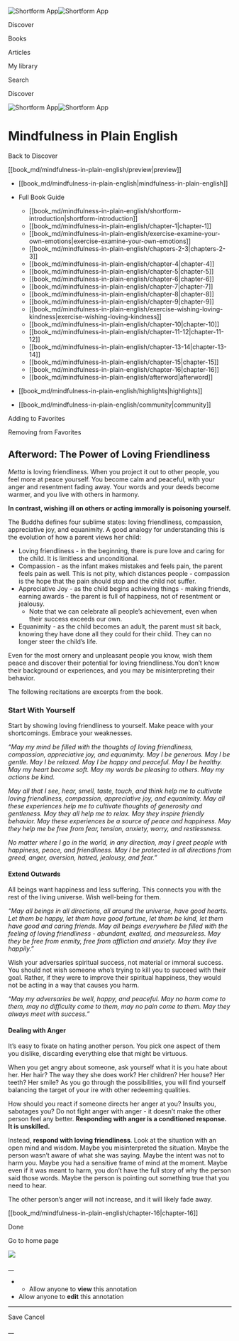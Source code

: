 ![Shortform App](/img/logo.36a2399e.svg)![Shortform App](/img/logo-dark.70c1b072.svg)

Discover

Books

Articles

My library

Search

Discover

![Shortform App](/img/logo.36a2399e.svg)![Shortform App](/img/logo-dark.70c1b072.svg)

# Mindfulness in Plain English

Back to Discover

[[book_md/mindfulness-in-plain-english/preview|preview]]

  * [[book_md/mindfulness-in-plain-english|mindfulness-in-plain-english]]
  * Full Book Guide

    * [[book_md/mindfulness-in-plain-english/shortform-introduction|shortform-introduction]]
    * [[book_md/mindfulness-in-plain-english/chapter-1|chapter-1]]
    * [[book_md/mindfulness-in-plain-english/exercise-examine-your-own-emotions|exercise-examine-your-own-emotions]]
    * [[book_md/mindfulness-in-plain-english/chapters-2-3|chapters-2-3]]
    * [[book_md/mindfulness-in-plain-english/chapter-4|chapter-4]]
    * [[book_md/mindfulness-in-plain-english/chapter-5|chapter-5]]
    * [[book_md/mindfulness-in-plain-english/chapter-6|chapter-6]]
    * [[book_md/mindfulness-in-plain-english/chapter-7|chapter-7]]
    * [[book_md/mindfulness-in-plain-english/chapter-8|chapter-8]]
    * [[book_md/mindfulness-in-plain-english/chapter-9|chapter-9]]
    * [[book_md/mindfulness-in-plain-english/exercise-wishing-loving-kindness|exercise-wishing-loving-kindness]]
    * [[book_md/mindfulness-in-plain-english/chapter-10|chapter-10]]
    * [[book_md/mindfulness-in-plain-english/chapter-11-12|chapter-11-12]]
    * [[book_md/mindfulness-in-plain-english/chapter-13-14|chapter-13-14]]
    * [[book_md/mindfulness-in-plain-english/chapter-15|chapter-15]]
    * [[book_md/mindfulness-in-plain-english/chapter-16|chapter-16]]
    * [[book_md/mindfulness-in-plain-english/afterword|afterword]]
  * [[book_md/mindfulness-in-plain-english/highlights|highlights]]
  * [[book_md/mindfulness-in-plain-english/community|community]]



Adding to Favorites 

Removing from Favorites 

## Afterword: The Power of Loving Friendliness

_Metta_ is loving friendliness. When you project it out to other people, you feel more at peace yourself. You become calm and peaceful, with your anger and resentment fading away. Your words and your deeds become warmer, and you live with others in harmony.

**In contrast, wishing ill on others or acting immorally is poisoning yourself.**

The Buddha defines four sublime states: loving friendliness, compassion, appreciative joy, and equanimity. A good analogy for understanding this is the evolution of how a parent views her child:

  * Loving friendliness - in the beginning, there is pure love and caring for the child. It is limitless and unconditional.
  * Compassion - as the infant makes mistakes and feels pain, the parent feels pain as well. This is not pity, which distances people - compassion is the hope that the pain should stop and the child not suffer.
  * Appreciative Joy - as the child begins achieving things - making friends, earning awards - the parent is full of happiness, not of resentment or jealousy.
    * Note that we can celebrate all people’s achievement, even when their success exceeds our own.
  * Equanimity - as the child becomes an adult, the parent must sit back, knowing they have done all they could for their child. They can no longer steer the child’s life. 



Even for the most ornery and unpleasant people you know, wish them peace and discover their potential for loving friendliness.You don’t know their background or experiences, and you may be misinterpreting their behavior.

The following recitations are excerpts from the book.

### Start With Yourself

Start by showing loving friendliness to yourself. Make peace with your shortcomings. Embrace your weaknesses.

_“May my mind be filled with the thoughts of loving friendliness, compassion, appreciative joy, and equanimity. May I be generous. May I be gentle. May I be relaxed. May I be happy and peaceful. May I be healthy. May my heart become soft. May my words be pleasing to others. May my actions be kind._

_May all that I see, hear, smell, taste, touch, and think help me to cultivate loving friendliness, compassion, appreciative joy, and equanimity. May all these experiences help me to cultivate thoughts of generosity and gentleness. May they all help me to relax. May they inspire friendly behavior. May these experiences be a source of peace and happiness. May they help me be free from fear, tension, anxiety, worry, and restlessness._

_No matter where I go in the world, in any direction, may I greet people with happiness, peace, and friendliness. May I be protected in all directions from greed, anger, aversion, hatred, jealousy, and fear.”_

#### Extend Outwards

All beings want happiness and less suffering. This connects you with the rest of the living universe. Wish well-being for them.

_“May all beings in all directions, all around the universe, have good hearts. Let them be happy, let them have good fortune, let them be kind, let them have good and caring friends. May all beings everywhere be filled with the feeling of loving friendliness - abundant, exalted, and measureless. May they be free from enmity, free from affliction and anxiety. May they live happily.”_

Wish your adversaries spiritual success, not material or immoral success. You should not wish someone who’s trying to kill you to succeed with their goal. Rather, if they were to improve their spiritual happiness, they would not be acting in a way that causes you harm.

_“May my adversaries be well, happy, and peaceful. May no harm come to them, may no difficulty come to them, may no pain come to them. May they always meet with success.”_

#### Dealing with Anger

It’s easy to fixate on hating another person. You pick one aspect of them you dislike, discarding everything else that might be virtuous.

When you get angry about someone, ask yourself what it is you hate about her. Her hair? The way they she does work? Her children? Her house? Her teeth? Her smile? As you go through the possibilities, you will find yourself balancing the target of your ire with other redeeming qualities.

How should you react if someone directs her anger at you? Insults you, sabotages you? Do not fight anger with anger - it doesn’t make the other person feel any better. **Responding with anger is a conditioned response. It is unskilled.**

Instead, **respond with loving friendliness**. Look at the situation with an open mind and wisdom. Maybe you misinterpreted the situation. Maybe the person wasn’t aware of what she was saying. Maybe the intent was not to harm you. Maybe you had a sensitive frame of mind at the moment. Maybe even if it was meant to harm, you don’t have the full story of why the person said those words. Maybe the person is pointing out something true that you need to hear.

The other person’s anger will not increase, and it will likely fade away.

[[book_md/mindfulness-in-plain-english/chapter-16|chapter-16]]

Done

Go to home page 

![](https://bat.bing.com/action/0?ti=56018282&Ver=2&mid=d3987d25-6976-42a1-b99a-e4a8f22a6e28&sid=f30c5e70639211ee87d33f0876d93783&vid=f30c9700639211eeb3a75d830392c94f&vids=0&msclkid=N&pi=0&lg=en-US&sw=800&sh=600&sc=24&nwd=1&tl=Shortform%20%7C%20Book&p=https%3A%2F%2Fwww.shortform.com%2Fapp%2Fbook%2Fmindfulness-in-plain-english%2Fafterword&r=&lt=319&evt=pageLoad&sv=1&rn=464072)

__

  *   * Allow anyone to **view** this annotation
  * Allow anyone to **edit** this annotation



* * *

Save Cancel

__



